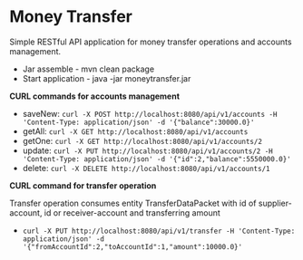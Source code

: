 # Money Transfer

Simple RESTful API application for money transfer operations and accounts management.

* Jar assemble - mvn clean package
* Start application - java -jar moneytransfer.jar

**CURL commands for accounts management**

* saveNew: `curl -X POST http://localhost:8080/api/v1/accounts -H 'Content-Type: application/json' -d '{"balance":30000.0}'`
* getAll: `curl -X GET http://localhost:8080/api/v1/accounts`
* getOne: `curl -X GET http://localhost:8080/api/v1/accounts/2`
* update: `curl -X PUT http://localhost:8080/api/v1/accounts/2 -H 'Content-Type: application/json' -d '{"id":2,"balance":5550000.0}'`
* delete: `curl -X DELETE http://localhost:8080/api/v1/accounts/1`

**CURL command for transfer operation**

Transfer operation consumes entity TransferDataPacket with id of supplier-account, id or receiver-account and transferring amount

* `curl -X PUT http://localhost:8080/api/v1/transfer -H 'Content-Type: application/json' -d '{"fromAccountId":2,"toAccountId":1,"amount":10000.0}'`

